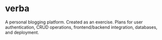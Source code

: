 # verba
A personal blogging platform. Created as an exercise. Plans for user authentication, CRUD operations, frontend/backend integration, databases, and deployment.
